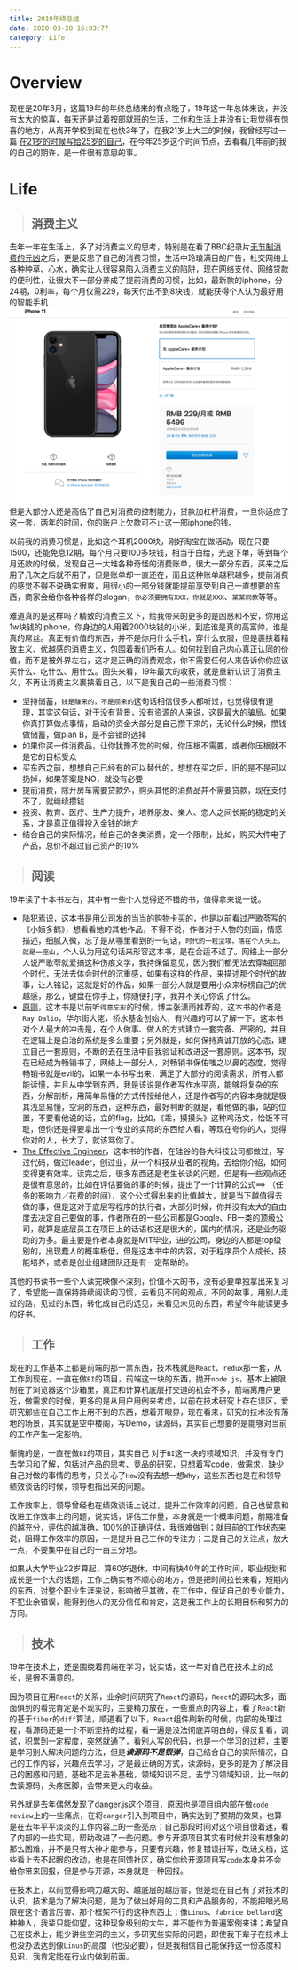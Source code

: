 ```yaml
---
title: 2019年终总结
date: 2020-03-28 16:03:77
category: Life
---
```


# Overview
现在是20年3月，这篇19年的年终总结来的有点晚了，19年这一年总体来说，并没有太大的惊喜，每天还是过着按部就班的生活，工作和生活上并没有让我觉得有惊喜的地方，从离开学校到现在也快3年了，在我21岁上大三的时候，我曾经写过一篇 [在21岁的时候写给25岁的自己](https://yaotechs.com/2016-11-26-%E5%86%99%E7%BB%9925%E5%B2%81%E7%9A%84%E8%87%AA%E5%B7%B1/)，在今年25岁这个时间节点，去看看几年前的我的自己的期许，是一件很有意思的事。

# Life
> ## 消费主义

去年一年在生活上，多了对消费主义的思考，特别是在看了BBC纪录片[无节制消费的元凶](https://www.bilibili.com/bangumi/media/md20526/?spm_id_from=666.25.b_6d656469615f6d6f64756c65.2)之后，更是反思了自己的消费习惯，生活中玲琅满目的广告，社交网络上各种种草、心水，确实让人很容易陷入消费主义的陷阱，现在网络支付、网络贷款的便利性，让很大不一部分养成了提前消费的习惯，比如，最新款的iphone，分24期，0利率，每个月仅需229，每天付出不到8块钱，就能获得个人认为最好用的智能手机
![](../images/iphone11.png)
但是大部分人还是高估了自己对消费的控制能力，贷款加杠杆消费，一旦你适应了这一套，两年的时间，你的账户上欠款可不止这一部iphone的钱。

以前我的消费习惯是，比如这个耳机2000块，刚好淘宝在做活动，现在只要1500，还能免息12期，每个月只要100多块钱，相当于白给，光速下单，等到每个月还款的时候，发现自己一大堆各种奇怪的消费账单，很大一部分东西，买来之后用了几次之后就不用了，但是账单却一直还在，而且这种账单越积越多，提前消费的感觉不得不说确实很爽，用很小的一部分钱就能提前享受到自己一直想要的东西，商家会给你各种各样的slogan，`你必须要拥有XXX，你就是XXX`、`某某同款`等等。

难道真的是这样吗？精致的消费主义下，给我带来的更多的是困惑和不安，你用这1w块钱的iphone，你身边的人用着2000块钱的小米，到底谁是真的高富帅，谁是真的屌丝。真正有价值的东西，并不是你用什么手机，穿什么衣服，但是裹挟着精致主义、优越感的消费主义，包围着我们所有人。如何找到自己内心真正认同的价值，而不是被外界左右，这才是正确的消费观念，你不需要任何人来告诉你你应该买什么、吃什么、用什么。回头来看，19年最大的收获，就是重新认识了消费主义，不再让消费主义裹挟着自己，以下是我自己的一些消费习惯：
- 坚持储蓄，`钱是赚来的，不是攒来的`这句话相信很多人都听过，也觉得很有道理，其实这句话，对于没有背景，没有资源的人来说，这是最大的骗局。如果你真打算做点事情，启动的资金大部分是自己攒下来的，无论什么时候，攒钱做储蓄，做plan B，是不会错的选择
- 如果你买一件消费品，让你犹豫不觉的时候，你压根不需要，或者你压根就不是它的目标受众
- 买东西之前，想想自己已经有的可以替代的，想想在买之后，旧的是不是可以扔掉，如果答案是NO，就没有必要
- 提前消费，除开房车需要贷款外，购买其他的消费品并不需要贷款，现在支付不了，就继续攒钱
- 投资、教育、医疗、生产力提升，培养朋友、亲人、恋人之间长期的稳定的关系，才是真正值得投入金钱的地方
- 结合自己的实际情况，给自己的各类消费，定一个限制，比如，购买大件电子产品，总价不超过自己资产的10%

> ## 阅读

19年读了十本书左右，其中有一些个人觉得还不错的书，值得拿来说一说。
- [陆犯焉识](https://book.douban.com/subject/6880158/)，这本书是用公司发的当当的购物卡买的，也是以前看过严歌苓写的《小姨多鹤》，想看看她的其他作品，不得不说，作者对于人物的刻画，情感描述，细腻入微，忘了是从哪里看到的一句话，`时代的一粒尘埃，落在个人头上，就是一座山`，个人认为用这句话来形容这本书，是在合适不过了。网络上一部分人说严歌苓就爱搞这种伤痕文学，我持保留意见，因为我们都无法去穿越回那个时代，无法去体会时代的沉重感，如果有这样的作品，来描述那个时代的故事，让人铭记，这就是好的作品，如果一部分人就是要用小众来标榜自己的优越感，那么，键盘在你手上，你随便打字，我并不关心你说了什么。
- [原则](https://book.douban.com/subject/27608239/)，这本书是以前听`得意忘形`的时候，博主张潇雨推荐的，这本书的作者是`Ray Dalio`，华尔街大佬，桥水基金创始人，有兴趣的可以了解一下。这本书对个人最大的冲击是，在个人做事、做人的方式建立一套完备、严密的，并且在逻辑上是自洽的系统是多么重要；另外就是，如何保持真诚开放的心态，建立自己一套原则，不断的去在生活中自我验证和改进这一套原则。这本书，现在已经成为畅销书了，网络上一部分人，对畅销书保佑嗤之以鼻的态度，觉得畅销书就是evil的，如果一本书写出来，满足了大部分的阅读需求，所有人都能读懂，并且从中学到东西，我是该说是作者写作水平高，能够将复杂的东西，分解剖析，用简单易懂的方式传授给他人，还是作者写的内容本身就是极其浅显易懂，空洞的东西，这种东西，最好判断的就是，看他做的事，站的位置，不要看他说的话，立的flag，比如，《乖，摸摸头》这种鸡汤文，恰饭不可耻，但你还是得要拿出一个专业的实际的东西给人看，等现在夸你的人，觉得你对的人，长大了，就该骂你了。
- [The Effective Engineer](https://book.douban.com/subject/26360716/)，这本书的作者，在硅谷的各大科技公司都做过，写过代码，做过leader，创过业，从一个科技从业者的视角，去给你介绍，如何变得更有效率。读完之后，很多东西还是老生长谈的问题，但是有一些观点还是很有意思的，比如在评估要做的事的时候，提出了一个计算的公式==> （任务的影响力／花费的时间），这个公式得出来的比值越大，就是当下越值得去做的事，但是这对于底层写程序的执行者，大部分时候，你并没有太大的自由度去决定自己要做的事，作者所在的一些公司都是Google、FB一类的顶级公司，就算是底层员工在项目上的话语权还是很大的，国内的情况，还是业务驱动的为多。最主要是作者本身就是MIT毕业，进的公司，身边的人都是top级别的，出现蠢人的概率极低，但是这本书中的内容，对于程序员个人成长，技能培养，或者是创业组建团队还是有一定帮助的。

其他的书读书一些个人读完映像不深刻，价值不大的书，没有必要单独拿出来复习了，希望能一直保持持续阅读的习惯，去看见不同的观点，不同的故事，用别人走过的路，见过的东西，转化成自己的远见，来看见未见的东西，希望今年能读更多的好书。

> ## 工作

现在的工作基本上都是前端的那一票东西，技术栈就是`React`、`redux`那一套，从工作到现在，一直在做`BI`的项目，前端这一块的东西，抛开`node.js`，基本上被限制在了浏览器这个沙箱里，真正和计算机底层打交道的机会不多，前端离用户更近，做需求的时候，更多的是从用户用例来考虑，以前在技术研究上存在误区，爱研究那些在自己工作上用不到的东西，想着开眼界，现在看来，研究的技术没有落地的场景，其实就是空中楼阁，写Demo，读源码，其实自己想要的是能够对当前的工作产生一定影响。

惭愧的是，一直在做`BI`的项目，其实自己 对于`BI`这一块的领域知识，并没有专门去学习和了解，包括对产品的思考、竞品的研究，只想着写code，做需求，缺少自己对做的事情的思考，只关心了`How`没有去想一想`Why`，这些东西也是在和领导绩效谈话的时候，领导也指出来的问题。

工作效率上，领导曾经也在绩效谈话上说过，提升工作效率的问题，自己也留意和改进工作效率上的问题，说实话，评估工作量，本身就是一个概率问题，前期准备的越充分，评估的越准确，100%的正确评估，我很难做到；就目前的工作状态来说，阻碍工作效率的原因，一是提升自己工作的专注力；二是自己的关注点，放大一点，不要集中在自己的一亩三分地。

如果从大学毕业22岁算起，算60岁退休，中间有快40年的工作时间，职业规划和成长是一个大的话题，工作上确实有不顺心的地方，但是把时间拉长来看，短期内的东西，对整个职业生涯来说，影响微乎其微，在工作中，保证自己的专业能力，不犯业余错误，能得到他人的充分信任和肯定，这是我工作上的长期目标和努力的方向。

> ## 技术

19年在技术上，还是围绕着前端在学习，说实话，这一年对自己在技术上的成长，是很不满意的。

因为项目在用`React`的关系，业余时间研究了`React`的源码，`React`的源码太多，面面俱到的看完肯定是不现实的，主要精力放在，一些重点的内容上，看了`React`新的基于`fiber`的`diff`算法，顺道看了以下，`React`组件刷新的时候，内部的处理过程，看源码还是一个不断坚持的过程，看一遍是没法彻底弄明白的，得反复看，调试，积累到一定程度，突然就通了，看别人写的代码，也是一个学习的过程，主要是学习别人解决问题的方法，但是***读源码不是银弹***，自己结合自己的实际情况，自己的工作内容，兴趣点去学习，才是最正确的方式，读源码，更多的是为了解决自己的困惑和问题，基础不足去补基础，领域知识不足，去学习领域知识，比一味的去读源码，头疼医脚，会带来更大的收益。

另外就是去年偶然发现了[danger.js]()这个项目，原因也是项目组内部在做`code review`上的一些痛点，在将`danger`引入到项目中，确实达到了预期的效果，也算是在去年平平淡淡的工作内容上的一些亮点；自己那段时间对这个项目很着迷，看了内部的一些实现，帮助改进了一些问题。参与开源项目其实有时候并没有想象的那么困难，并不是只有大神才能参与，只要有兴趣，修复错误拼写，改进文档，这些看上去不起眼的改动，也是在回馈社区，确实你给开源项目写`code`本身并不会给你带来回报，但是参与开源，本身就是一种回报。

在技术上，以前觉得影响力越大的、越底层的越厉害，但是现在自己有了对技术的认识，技术是为了解决问题，是为了做出好用的工具和产品服务的，不能把眼光局限在这个语言厉害、那个框架不行的这种东西上；像`Linus`、`fabrice bellard`这种神人，我辈只能仰望，这种现象级别的大牛，并不能作为普遍案例来讲；希望自己在技术上，能少讲些空洞的主义，多研究些实际的问题，即使我下辈子在技术上也没办法达到像`Linus`的高度（也没必要），但是我相信自己能保持这一份态度和见识，我肯定能在行业内做到前面。